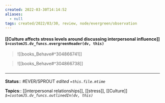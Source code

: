 ```yaml
---
created: 2022-03-30T14:14:52 
aliases:
  - null
tags: created/2022/03/30, review, node/evergreen/observation
---
```


#### [[Culture affects stress levels around discussing interpersonal influence]] `$=customJS.dv_funcs.evergreenHeader(dv, this)`


> ![[books_Behave#^304866741]]


> ![[books_Behave#^304866738]]




### <hr class="footnote"/>

**Status**:: #EVER/SPROUT
*edited `=this.file.mtime`*

**Topics**:: [[interpersonal relationships]], [[stress]], [[Culture]]
*`$=customJS.dv_funcs.outlinedIn(dv, this)`*

